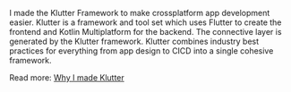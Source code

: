 I made the Klutter Framework to make crossplatform app development easier.
Klutter is a framework and tool set which uses Flutter to create the frontend
and Kotlin Multiplatform for the backend. The connective layer is generated
by the Klutter framework. Klutter combines industry best practices
for everything from app design to CICD into a single cohesive framework.

Read more:
[Why I made Klutter](_posts/2022-01-02-klutter-1.md)
